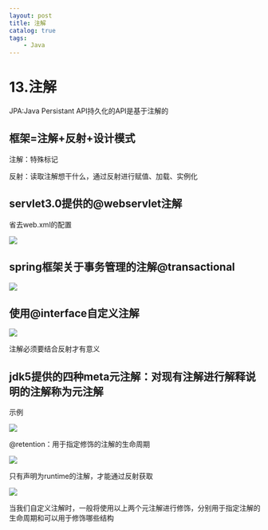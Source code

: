 ```yaml
---
layout: post
title: 注解
catalog: true
tags:
    - Java
---
```

# 13.注解

JPA:Java Persistant API持久化的API是基于注解的

## 框架=注解+反射+设计模式

注解：特殊标记

反射：读取注解想干什么，通过反射进行赋值、加载、实例化

## servlet3.0提供的@webservlet注解

省去web.xml的配置

![](http://qmayg341y.hn-bkt.clouddn.com/FgCBiA7Ayjj0eHHv0H15S_UHuaJd)

## spring框架关于事务管理的注解@transactional

![](http://qmayg341y.hn-bkt.clouddn.com/FvwmaoXsdL8nRpNJpHH37qtSxfnt)

## 使用@interface自定义注解

![](http://qmayg341y.hn-bkt.clouddn.com/FpkhOjK14y9IEWn_9-pYRHr1qD6j)

注解必须要结合反射才有意义

## jdk5提供的四种meta元注解：对现有注解进行解释说明的注解称为元注解

示例

![](http://qmayg341y.hn-bkt.clouddn.com/FqKSW3cdt_B9_8q5GXLdMjANq7HF)

@retention：用于指定修饰的注解的生命周期

![](http://qmayg341y.hn-bkt.clouddn.com/FsUUBAVBpTrq3MxLFRU1AYYlMtVp)

只有声明为runtime的注解，才能通过反射获取

![](http://qmayg341y.hn-bkt.clouddn.com/FuVTsoZ3t_odj52S2VNLvblpffnp)

当我们自定义注解时，一般将使用以上两个元注解进行修饰，分别用于指定注解的生命周期和可以用于修饰哪些结构



